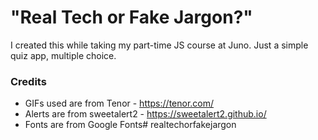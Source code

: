 # "Real Tech or Fake Jargon?"

I created this while taking my part-time JS course at Juno. Just a simple quiz app, multiple choice. 

### Credits
- GIFs used are from Tenor - https://tenor.com/
- Alerts are from sweetalert2 - https://sweetalert2.github.io/
- Fonts are from Google Fonts# realtechorfakejargon
